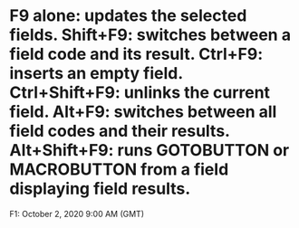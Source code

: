 # F9 alone: updates the selected fields.   Shift+F9: switches between a field code and its result.   Ctrl+F9: inserts an empty field.   Ctrl+Shift+F9: unlinks the current field.   Alt+F9: switches between all field codes and their results.   Alt+Shift+F9: runs GOTOBUTTON or MACROBUTTON from a field displaying field results.

F1: October 2, 2020 9:00 AM (GMT)